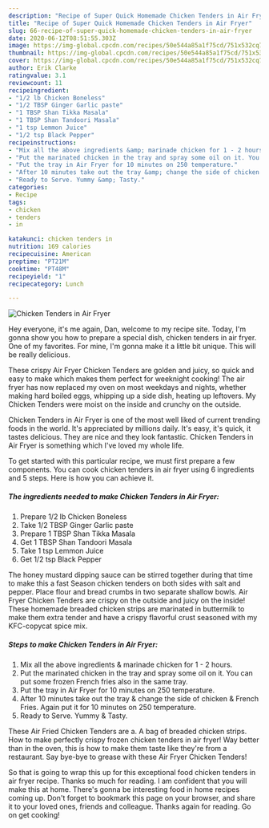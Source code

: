```yaml
---
description: "Recipe of Super Quick Homemade Chicken Tenders in Air Fryer"
title: "Recipe of Super Quick Homemade Chicken Tenders in Air Fryer"
slug: 66-recipe-of-super-quick-homemade-chicken-tenders-in-air-fryer
date: 2020-06-12T08:51:55.303Z
image: https://img-global.cpcdn.com/recipes/50e544a85a1f75cd/751x532cq70/chicken-tenders-in-air-fryer-recipe-main-photo.jpg
thumbnail: https://img-global.cpcdn.com/recipes/50e544a85a1f75cd/751x532cq70/chicken-tenders-in-air-fryer-recipe-main-photo.jpg
cover: https://img-global.cpcdn.com/recipes/50e544a85a1f75cd/751x532cq70/chicken-tenders-in-air-fryer-recipe-main-photo.jpg
author: Erik Clarke
ratingvalue: 3.1
reviewcount: 11
recipeingredient:
- "1/2 lb Chicken Boneless"
- "1/2 TBSP Ginger Garlic paste"
- "1 TBSP Shan Tikka Masala"
- "1 TBSP Shan Tandoori Masala"
- "1 tsp Lemmon Juice"
- "1/2 tsp Black Pepper"
recipeinstructions:
- "Mix all the above ingredients &amp; marinade chicken for 1 - 2 hours."
- "Put the marinated chicken in the tray and spray some oil on it. You can put some frozen French fries also in the same tray."
- "Put the tray in Air Fryer for 10 minutes on 250 temperature."
- "After 10 minutes take out the tray &amp; change the side of chicken &amp; French Fries. Again put it for 10 minutes on 250 temperature."
- "Ready to Serve. Yummy &amp; Tasty."
categories:
- Recipe
tags:
- chicken
- tenders
- in

katakunci: chicken tenders in 
nutrition: 169 calories
recipecuisine: American
preptime: "PT21M"
cooktime: "PT48M"
recipeyield: "1"
recipecategory: Lunch

---
```



![Chicken Tenders in Air Fryer](https://img-global.cpcdn.com/recipes/50e544a85a1f75cd/751x532cq70/chicken-tenders-in-air-fryer-recipe-main-photo.jpg)

Hey everyone, it's me again, Dan, welcome to my recipe site. Today, I'm gonna show you how to prepare a special dish, chicken tenders in air fryer. One of my favorites. For mine, I'm gonna make it a little bit unique. This will be really delicious.

These crispy Air Fryer Chicken Tenders are golden and juicy, so quick and easy to make which makes them perfect for weeknight cooking! The air fryer has now replaced my oven on most weekdays and nights, whether making hard boiled eggs, whipping up a side dish, heating up leftovers. My Chicken Tenders were moist on the inside and crunchy on the outside.

Chicken Tenders in Air Fryer is one of the most well liked of current trending foods in the world. It's appreciated by millions daily. It's easy, it's quick, it tastes delicious. They are nice and they look fantastic. Chicken Tenders in Air Fryer is something which I've loved my whole life.


To get started with this particular recipe, we must first prepare a few components. You can cook chicken tenders in air fryer using 6 ingredients and 5 steps. Here is how you can achieve it.

<!--inarticleads1-->

##### The ingredients needed to make Chicken Tenders in Air Fryer:

1. Prepare 1/2 lb Chicken Boneless
1. Take 1/2 TBSP Ginger Garlic paste
1. Prepare 1 TBSP Shan Tikka Masala
1. Get 1 TBSP Shan Tandoori Masala
1. Take 1 tsp Lemmon Juice
1. Get 1/2 tsp Black Pepper


The honey mustard dipping sauce can be stirred together during that time to make this a fast Season chicken tenders on both sides with salt and pepper. Place flour and bread crumbs in two separate shallow bowls. Air Fryer Chicken Tenders are crispy on the outside and juicy on the inside! These homemade breaded chicken strips are marinated in buttermilk to make them extra tender and have a crispy flavorful crust seasoned with my KFC-copycat spice mix. 

<!--inarticleads2-->

##### Steps to make Chicken Tenders in Air Fryer:

1. Mix all the above ingredients &amp; marinade chicken for 1 - 2 hours.
1. Put the marinated chicken in the tray and spray some oil on it. You can put some frozen French fries also in the same tray.
1. Put the tray in Air Fryer for 10 minutes on 250 temperature.
1. After 10 minutes take out the tray &amp; change the side of chicken &amp; French Fries. Again put it for 10 minutes on 250 temperature.
1. Ready to Serve. Yummy &amp; Tasty.


These Air Fried Chicken Tenders are a. A bag of breaded chicken strips. How to make perfectly crispy frozen chicken tenders in air fryer! Way better than in the oven, this is how to make them taste like they&#39;re from a restaurant. Say bye-bye to grease with these Air Fryer Chicken Tenders! 

So that is going to wrap this up for this exceptional food chicken tenders in air fryer recipe. Thanks so much for reading. I am confident that you will make this at home. There's gonna be interesting food in home recipes coming up. Don't forget to bookmark this page on your browser, and share it to your loved ones, friends and colleague. Thanks again for reading. Go on get cooking!

